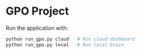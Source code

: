 # GPO Project

Run the application with:

```bash
python run_gpo.py cloud   # Run cloud dashboard
python run_gpo.py local   # Run local brain
```
